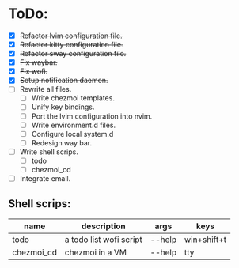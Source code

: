 # ToDo:

* [X] ~~Refactor lvim configuration file.~~
* [X] ~~Refactor kitty configuration file.~~
* [X] ~~Refactor sway configuration file.~~
* [X] ~~Fix waybar.~~
* [X] ~~Fix wofi.~~
* [X] ~~Setup notification daemon.~~
* [ ] Rewrite all files.
    * [ ] Write chezmoi templates.
    * [ ] Unify key bindings.
    * [ ] Port the lvim configuration into nvim.
    * [ ] Write environment.d files.
    * [ ] Configure local system.d
    * [ ] Redesign way bar.
* [ ] Write shell scrips.
    * [ ] todo
    * [ ] chezmoi_cd
* [ ] Integrate email.

## Shell scrips:

|name        | description             | args   | keys       |
|------------|-------------------------|--------|------------|
| todo       | a todo list wofi script | --help | win+shift+t|
| chezmoi_cd | chezmoi in a VM         | --help | tty        |

<!-- ||||| -->
